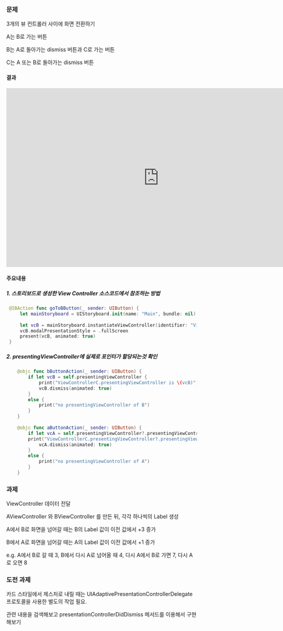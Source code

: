 ### 문제

3개의 뷰 컨트롤러 사이에 화면 전환하기

A는 B로 가는 버튼

B는 A로 돌아가는 dismiss 버튼과 C로 가는 버튼

C는 A 또는 B로 돌아가는 dismiss 버튼

#### 결과
<iframe width="806" height="473" src="https://www.youtube.com/embed/RvEl7DvExIY" frameborder="0" allow="accelerometer; autoplay; encrypted-media; gyroscope; picture-in-picture" allowfullscreen></iframe>



#### 주요내용

##### 1. 스토리보드로 생성한 View Controller 소스코드에서 참조하는 방법

```swift
 @IBAction func goToBButton(_ sender: UIButton) {
     let mainStoryboard = UIStoryboard.init(name: "Main", bundle: nil)
     
     let vcB = mainStoryboard.instantiateViewController(identifier: "ViewControllerB")
     vcB.modalPresentationStyle = .fullScreen
     present(vcB, animated: true)
 }
```

##### 2. presentingViewController에 실제로 포인터가 할당되는것 확인

```swift
    @objc func bButtonAction(_ sender: UIButton) {
        if let vcB = self.presentingViewController {
            print("ViewControllerC.presentingViewController is \(vcB)") // ViewControllerB에 대한 정보(포인터)가 출력됨.
            vcB.dismiss(animated: true)
        }
        else {
            print("no presentingViewController of B")
        }
    }
    
    @objc func aButtonAction(_ sender: UIButton) {
        if let vcA = self.presentingViewController?.presentingViewController { // optional chain
        print("ViewControllerC.presentingViewController?.presentingViewController is \(vcA)") // ViewControllerA에 대한 정보(포인터)가 출력됨.
            vcA.dismiss(animated: true)
        }
        else {
            print("no presentingViewController of A")
        }
    }
```





### 과제

ViewController 데이터 전달

AViewController 와 BViewController 를 만든 뒤, 각각 하나씩의 Label 생성

A에서 B로 화면을 넘어갈 때는 B의 Label 값이 이전 값에서 +3 증가

B에서 A로 화면을 넘어갈 때는 A의 Label 값이 이전 값에서 +1 증가

e.g. A에서 B로 갈 때 3, B에서 다시 A로 넘어올 때 4, 다시 A에서 B로 가면 7, 다시 A로 오면 8



### 도전 과제

카드 스타일에서 제스처로 내릴 때는 UIAdaptivePresentationControllerDelegate 프로토콜을 사용한 별도의 작업 필요.

관련 내용을 검색해보고 presentationControllerDidDismiss 메서드를 이용해서 구현해보기